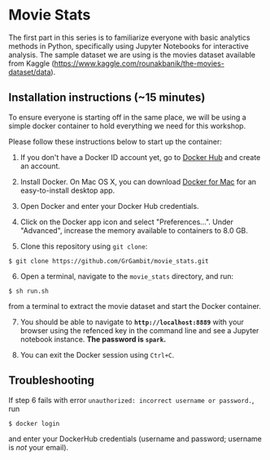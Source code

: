 # Movie Stats

The first part in this series is to familiarize everyone with basic analytics methods in Python, specifically using Jupyter Notebooks for interactive analysis. The sample dataset we are using is the movies dataset available from Kaggle
(https://www.kaggle.com/rounakbanik/the-movies-dataset/data).

## Installation instructions (~15 minutes)
To ensure everyone is starting off in the same place, we will be using a simple docker container to hold everything we need for this workshop. 

Please follow these instructions below to start up the container:

1. If you don't have a Docker ID account yet, go to [Docker Hub](https://hub.docker.com/) and create an account.

2. Install Docker. On Mac OS X, you can download [Docker for Mac](https://store.docker.com/editions/community/docker-ce-desktop-mac) for an easy-to-install desktop app. 

3. Open Docker and enter your Docker Hub credentials.

4. Click on the Docker app icon and select "Preferences...". Under "Advanced", increase the memory available to containers to 8.0 GB.

5. Clone this repository using `git clone`:

```
$ git clone https://github.com/GrGambit/movie_stats.git
```

6. Open a terminal, navigate to the `movie_stats` directory, and run: 
```
$ sh run.sh
``` 
from a terminal to extract the movie dataset and start the Docker container. 


7. You should be able to navigate to **`http://localhost:8889`** with your browser using the refenced key in the command line and see a Jupyter notebook instance. **The password is `spark`.**

8. You can exit the Docker session using `Ctrl+C`.

## Troubleshooting
If step 6 fails with error `unauthorized: incorrect username or password.`, run 

```
$ docker login
```

and enter your DockerHub credentials (username and password; username is _not_ your email).
